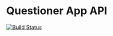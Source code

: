# Questioner App API

[![Build Status](https://travis-ci.org/jnkindi/Questioner.svg?branch=api)](https://travis-ci.org/jnkindi/Questioner)